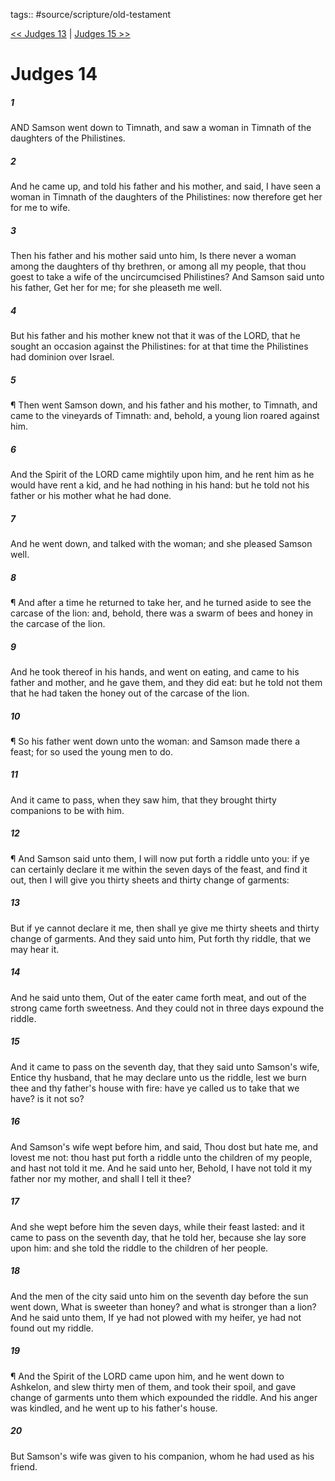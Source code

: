 tags:: #source/scripture/old-testament

[<< Judges 13](source/scripture/old-testament/07_Judges/Judges_13.md) | [Judges 15 >>](source/scripture/old-testament/07_Judges/Judges_15.md)

# Judges 14

##### 1

AND Samson went down to Timnath, and saw a woman in Timnath of the daughters of the Philistines.

##### 2

And he came up, and told his father and his mother, and said, I have seen a woman in Timnath of the daughters of the Philistines: now therefore get her for me to wife.

##### 3

Then his father and his mother said unto him, Is there never a woman among the daughters of thy brethren, or among all my people, that thou goest to take a wife of the uncircumcised Philistines? And Samson said unto his father, Get her for me; for she pleaseth me well.

##### 4

But his father and his mother knew not that it was of the LORD, that he sought an occasion against the Philistines: for at that time the Philistines had dominion over Israel.

##### 5

¶ Then went Samson down, and his father and his mother, to Timnath, and came to the vineyards of Timnath: and, behold, a young lion roared against him.

##### 6

And the Spirit of the LORD came mightily upon him, and he rent him as he would have rent a kid, and he had nothing in his hand: but he told not his father or his mother what he had done.

##### 7

And he went down, and talked with the woman; and she pleased Samson well.

##### 8

¶ And after a time he returned to take her, and he turned aside to see the carcase of the lion: and, behold, there was a swarm of bees and honey in the carcase of the lion.

##### 9

And he took thereof in his hands, and went on eating, and came to his father and mother, and he gave them, and they did eat: but he told not them that he had taken the honey out of the carcase of the lion.

##### 10

¶ So his father went down unto the woman: and Samson made there a feast; for so used the young men to do.

##### 11

And it came to pass, when they saw him, that they brought thirty companions to be with him.

##### 12

¶ And Samson said unto them, I will now put forth a riddle unto you: if ye can certainly declare it me within the seven days of the feast, and find it out, then I will give you thirty sheets and thirty change of garments:

##### 13

But if ye cannot declare it me, then shall ye give me thirty sheets and thirty change of garments. And they said unto him, Put forth thy riddle, that we may hear it.

##### 14

And he said unto them, Out of the eater came forth meat, and out of the strong came forth sweetness. And they could not in three days expound the riddle.

##### 15

And it came to pass on the seventh day, that they said unto Samson's wife, Entice thy husband, that he may declare unto us the riddle, lest we burn thee and thy father's house with fire: have ye called us to take that we have? is it not so?

##### 16

And Samson's wife wept before him, and said, Thou dost but hate me, and lovest me not: thou hast put forth a riddle unto the children of my people, and hast not told it me. And he said unto her, Behold, I have not told it my father nor my mother, and shall I tell it thee?

##### 17

And she wept before him the seven days, while their feast lasted: and it came to pass on the seventh day, that he told her, because she lay sore upon him: and she told the riddle to the children of her people.

##### 18

And the men of the city said unto him on the seventh day before the sun went down, What is sweeter than honey? and what is stronger than a lion? And he said unto them, If ye had not plowed with my heifer, ye had not found out my riddle.

##### 19

¶ And the Spirit of the LORD came upon him, and he went down to Ashkelon, and slew thirty men of them, and took their spoil, and gave change of garments unto them which expounded the riddle. And his anger was kindled, and he went up to his father's house.

##### 20

But Samson's wife was given to his companion, whom he had used as his friend.
